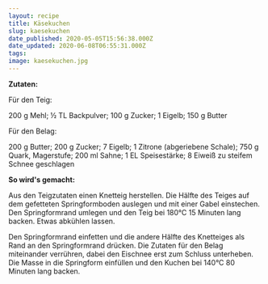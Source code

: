 ```yaml
---
layout: recipe
title: Käsekuchen
slug: kaesekuchen
date_published: 2020-05-05T15:56:38.000Z
date_updated: 2020-06-08T06:55:31.000Z
tags: 
image: kaesekuchen.jpg
---
```


**Zutaten:**

Für den Teig:

200 g Mehl; ½ TL Backpulver; 100 g Zucker; 1 Eigelb; 150 g Butter

Für den Belag:

200 g Butter; 200 g Zucker; 7 Eigelb; 1 Zitrone (abgeriebene Schale); 750 g Quark, Magerstufe; 200 ml Sahne; 1 EL Speisestärke; 8 Eiweiß zu steifem Schnee geschlagen

**So wird's gemacht:**

Aus den Teigzutaten einen Knetteig herstellen. Die Hälfte des Teiges auf dem gefetteten Springformboden auslegen und mit einer Gabel einstechen. Den Springformrand umlegen und den Teig bei 180°C 15 Minuten lang backen. Etwas abkühlen lassen.

Den Springformrand einfetten und die andere Hälfte des Knetteiges als Rand an den Springformrand drücken. Die Zutaten für den Belag miteinander verrühren, dabei den Eischnee erst zum Schluss unterheben. Die Masse in die Springform einfüllen und den Kuchen bei 140°C 80 Minuten lang backen.
